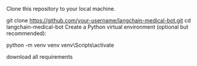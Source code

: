 Clone this repository to your local machine.

git clone https://github.com/your-username/langchain-medical-bot.git
cd langchain-medical-bot
Create a Python virtual environment (optional but recommended):

python -m venv venv
venv\Scripts\activate

download all requirements
